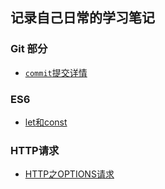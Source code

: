 ## 记录自己日常的学习笔记


### Git 部分
- [`commit`提交详情](https://github.com/javaSwing/LearningNotes/blob/master/git/git%E4%B8%AD%E7%9A%84commit%E6%8F%90%E4%BA%A4.md)

### ES6
- [let和const](https://github.com/javaSwing/LearningNotes/blob/master/es6/docs/let%E5%92%8Cconst.md)


### HTTP请求
- [HTTP之OPTIONS请求](https://github.com/javaSwing/LearningNotes/blob/master/http/docs/options-methods.md)